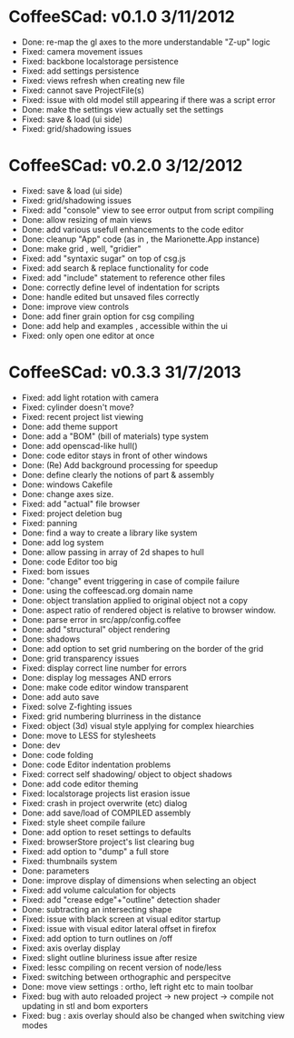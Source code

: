 CoffeeSCad: v0.1.0 3/11/2012
============================
   - Done: re-map the gl axes to the more understandable "Z-up" logic
   - Fixed: camera movement issues
   - Fixed: backbone localstorage persistence 
   - Fixed: add settings persistence
   - Fixed: views refresh when creating new file
   - Fixed: cannot save ProjectFile(s)
   - Fixed: issue with old model still appearing if there was a script error
   - Done: make the settings view actually set the settings
   - Fixed: save & load (ui side)
   - Fixed: grid/shadowing issues

CoffeeSCad: v0.2.0 3/12/2012
============================
   - Fixed: save & load (ui side)
   - Fixed: grid/shadowing issues
   - Fixed: add "console" view to see error output from script compiling
   - Done: allow resizing of main views 
   - Done: add various usefull enhancements to the code editor
   - Done: cleanup "App" code (as in , the Marionette.App instance)
   - Done: make grid , well, "gridier"
   - Fixed: add "syntaxic sugar" on top of csg.js
   - Fixed: add search & replace functionality for code
   - Fixed: add "include" statement to reference other files
   - Done: correctly define level of indentation for scripts
   - Done: handle edited but unsaved files correctly
   - Done: improve view controls 
   - Done: add finer grain option for csg compiling 
   - Done: add help and examples , accessible within the ui
   - Fixed: only open one editor at once

CoffeeSCad: v0.3.3 31/7/2013
============================
   - Fixed: add light rotation with camera
   - Fixed: cylinder doesn't move?
   - Fixed: recent project list viewing
   - Done: add theme support
   - Done: add a "BOM" (bill of materials) type system
   - Done: add openscad-like hull()
   - Done: code editor stays in front of other windows
   - Done: (Re) Add background processing for speedup
   - Done: define clearly the notions of part & assembly 
   - Done: windows Cakefile
   - Done: change axes size.
   - Fixed: add "actual" file browser 
   - Fixed: project deletion bug 
   - Fixed: panning
   - Done: find a way to create a library like system
   - Done: add log system
   - Done: allow passing in array of 2d shapes to hull
   - Done: code Editor too big
   - Fixed: bom issues
   - Done: "change" event triggering in case of compile failure
   - Done: using the coffeescad.org domain name
   - Done: object translation applied to original object not a copy
   - Done: aspect ratio of rendered object is relative to browser window. 
   - Done: parse error in src/app/config.coffee
   - Done: add "structural" object rendering 
   - Done: shadows
   - Done: add option to set grid numbering on the border of the grid
   - Done: grid transparency issues
   - Fixed: display correct line number for errors
   - Done: display log messages AND errors 
   - Done: make code editor window transparent
   - Done: add auto save
   - Fixed: solve Z-fighting issues
   - Fixed: grid numbering blurriness in the distance
   - Fixed: object (3d) visual style applying for complex hiearchies
   - Done: move to LESS for stylesheets
   - Done: dev
   - Done: code folding
   - Done: code Editor indentation problems
   - Fixed: correct self shadowing/ object to object shadows
   - Done: add code editor theming
   - Fixed: localstorage projects list erasion issue
   - Fixed: crash in project overwrite (etc) dialog
   - Done: add save/load of COMPILED assembly
   - Fixed: style sheet compile failure
   - Done: add option to reset settings to defaults
   - Fixed: browserStore project's list clearing bug
   - Fixed: add option to "dump" a full store
   - Fixed: thumbnails system
   - Done: parameters
   - Done: improve display of dimensions when selecting an object
   - Fixed: add volume calculation for objects
   - Fixed: add "crease edge"+"outline" detection shader 
   - Done: subtracting an intersecting shape
   - Fixed: issue with black screen at visual editor startup
   - Fixed: issue with visual editor lateral offset in firefox
   - Fixed: add option to turn outlines on /off
   - Fixed: axis overlay display
   - Fixed: slight outline bluriness issue after resize
   - Fixed: lessc compiling on recent version of node/less
   - Fixed: switching between orthographic and perspecitve 
   - Done: move view settings : ortho, left right etc to main toolbar
   - Fixed: bug with auto reloaded project -> new project -> compile not updating in stl and bom exporters
   - Fixed: bug : axis overlay should also be changed when switching view modes

